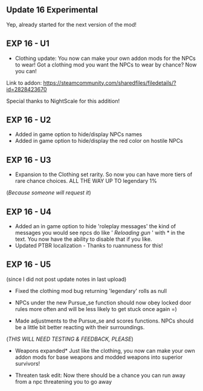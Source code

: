 Update 16 Experimental
-
Yep, already started for the next version of the mod!

EXP 16 - U1 
- 
* Clothing update: You now can make your own addon mods for the NPCs to wear! Got a clothing mod you want the NPCs to wear by chance? Now you can! 

Link to addon: https://steamcommunity.com/sharedfiles/filedetails/?id=2828423670


Special thanks to NightScale for this addition! 

EXP 16 - U2
-
* Added in game option to hide/display NPCs names
* Added in game option to hide/display the red color on hostile NPCs


EXP 16 - U3
-
* Expansion to the Clothing set rarity. So now you can have more tiers of rare chance choices.
ALL THE WAY UP TO legendary 1%

(*Because someone will request it*)


EXP 16 - U4
-
* Added an in game option to hide 'roleplay messages' the kind of messages you would see npcs do like ' *Reloading gun* ' with * in the text. You now have the ability to disable that if you like. 
* Updated PTBR localization - Thanks to ruannuness for this!


EXP 16 - U5
-
(since I did not post update notes in last upload)

* Fixed the clothing mod bug returning 'legendary' rolls as null

* NPCs under the new Pursue_se function should now obey locked door rules more often and will be less likely to get stuck once again =)

* Made adjustments to the Pursue_se and scores functions.
NPCs should be a little bit better reacting with their surroundings.

(*THIS WILL NEED TESTING & FEEDBACK, PLEASE*)

* Weapons expanded* Just like the clothing, you now can make your own addon mods for base weapons and modded weapons into superior survivors!

* Threaten task edit: Now there should be a chance you can run away from a npc threatening you to go away
